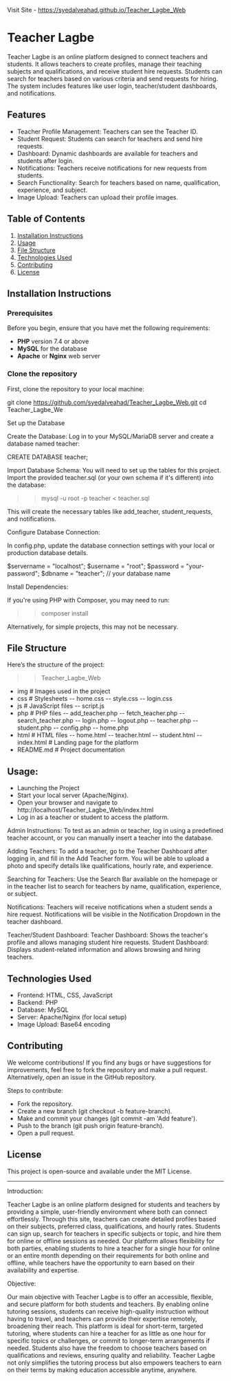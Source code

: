 Visit Site - https://syedalveahad.github.io/Teacher_Lagbe_Web

# Teacher Lagbe

Teacher Lagbe is an online platform designed to connect teachers and students. It allows teachers to create profiles, manage their teaching subjects and qualifications, and receive student hire requests. Students can search for teachers based on various criteria and send requests for hiring. The system includes features like user login, teacher/student dashboards, and notifications.

## Features

- Teacher Profile Management: Teachers can see the Teacher ID.
- Student Request: Students can search for teachers and send hire requests.
- Dashboard: Dynamic dashboards are available for teachers and students after login.
- Notifications: Teachers receive notifications for new requests from students.
- Search Functionality: Search for teachers based on name, qualification, experience, and subject.
- Image Upload: Teachers can upload their profile images.

## Table of Contents

1. [Installation Instructions](#installation-instructions)
2. [Usage](#usage)
3. [File Structure](#file-structure)
4. [Technologies Used](#technologies-used)
5. [Contributing](#contributing)
6. [License](#license)

## Installation Instructions

### Prerequisites

Before you begin, ensure that you have met the following requirements:

- **PHP** version 7.4 or above
- **MySQL** for the database
- **Apache** or **Nginx** web server

### Clone the repository

First, clone the repository to your local machine:

git clone https://github.com/syedalveahad/Teacher_Lagbe_Web.git
cd Teacher_Lagbe_We

Set up the Database

Create the Database: Log in to your MySQL/MariaDB server and create a database named teacher:

CREATE DATABASE teacher;

Import Database Schema: You will need to set up the tables for this project. Import the provided teacher.sql (or your own schema if it's different) into the database:

>> mysql -u root -p teacher < teacher.sql

This will create the necessary tables like add_teacher, student_requests, and notifications.

Configure Database Connection:

In config.php, update the database connection settings with your local or production database details.

$servername = "localhost";
$username = "root";
$password = "your-password";
$dbname = "teacher";  // your database name

Install Dependencies:

If you're using PHP with Composer, you may need to run:

>> composer install

Alternatively, for simple projects, this may not be necessary.

## File Structure

Here’s the structure of the project:

>> Teacher_Lagbe_Web
- img                   # Images used in the project
- css                   # Stylesheets
-- home.css
-- style.css
-- login.css
- js                    # JavaScript files
-- script.js
- php                   # PHP files
-- add_teacher.php
-- fetch_teacher.php
-- search_teacher.php
-- login.php
-- logout.php
-- teacher.php
-- student.php
-- config.php
-- home.php
- html                  # HTML files
-- home.html
-- teacher.html
-- student.html
-- index.html             # Landing page for the platform
- README.md              # Project documentation

## Usage:

- Launching the Project
- Start your local server (Apache/Nginx).
- Open your browser and navigate to http://localhost/Teacher_Lagbe_Web/index.html
- Log in as a teacher or student to access the platform.

Admin Instructions:
To test as an admin or teacher, log in using a predefined teacher account, or you can manually insert a teacher into the database.

Adding Teachers:
To add a teacher, go to the Teacher Dashboard after logging in, and fill in the Add Teacher form. You will be able to upload a photo and specify details like qualifications, hourly rate, and experience.

Searching for Teachers:
Use the Search Bar available on the homepage or in the teacher list to search for teachers by name, qualification, experience, or subject.

Notifications:
Teachers will receive notifications when a student sends a hire request. Notifications will be visible in the Notification Dropdown in the teacher dashboard.

Teacher/Student Dashboard:
Teacher Dashboard: Shows the teacher's profile and allows managing student hire requests.
Student Dashboard: Displays student-related information and allows browsing and hiring teachers.

## Technologies Used

- Frontend: HTML, CSS, JavaScript
- Backend: PHP
- Database: MySQL
- Server: Apache/Nginx (for local setup)
- Image Upload: Base64 encoding

## Contributing

We welcome contributions! If you find any bugs or have suggestions for improvements, feel free to fork the repository and make a pull request. Alternatively, open an issue in the GitHub repository.

Steps to contribute:

- Fork the repository.
- Create a new branch (git checkout -b feature-branch).
- Make and commit your changes (git commit -am 'Add feature').
- Push to the branch (git push origin feature-branch).
- Open a pull request.

## License
This project is open-source and available under the MIT License.

-----------------------------------------------------------------

Introduction:

Teacher Lagbe is an online platform designed for students and teachers by providing a simple, user-friendly environment where both can connect effortlessly. Through this site, teachers can create detailed profiles based on their subjects, preferred class, qualifications, and hourly rates. Students can sign up, search for teachers in specific subjects or topic, and hire them for online or offline sessions as needed. Our platform allows flexibility for both parties, enabling students to hire a teacher for a single hour for online or an entire month depending on their requirements for both online and offline, while teachers have the opportunity to earn based on their availability and expertise.

Objective:

Our main objective with Teacher Lagbe is to offer an accessible, flexible, and secure platform for both students and teachers. By enabling online tutoring sessions, students can receive high-quality instruction without having to travel, and teachers can provide their expertise remotely, broadening their reach. This platform is ideal for short-term, targeted tutoring, where students can hire a teacher for as little as one hour for specific topics or challenges, or commit to longer-term arrangements if needed. Students also have the freedom to choose teachers based on qualifications and reviews, ensuring quality and reliability. Teacher Lagbe not only simplifies the tutoring process but also empowers teachers to earn on their terms by making education accessible anytime, anywhere.
